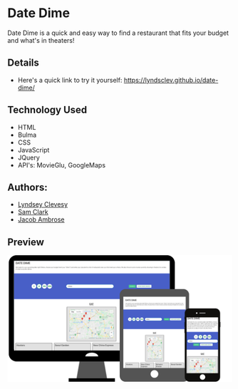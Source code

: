 # Date Dime

Date Dime is a quick and easy way to find a restaurant that fits your budget and what's in theaters!

## Details

- Here's a quick link to try it yourself:
  https://lyndsclev.github.io/date-dime/

## Technology Used

- HTML
- Bulma
- CSS
- JavaScript
- JQuery
- API's: MovieGlu, GoogleMaps

## Authors:

- [Lyndsey Clevesy](https://github.com/lyndsclev)
- [Sam Clark](https://github.com/Sam-Clark1)
- [Jacob Ambrose](https://github.com/jambrose0)

## Preview

  ![](./assets/images/demo.png)
